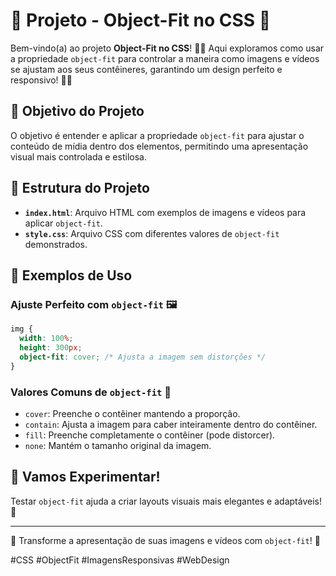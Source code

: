 # 🎉 Projeto - Object-Fit no CSS 🎉

Bem-vindo(a) ao projeto **Object-Fit no CSS**! 📸✨ Aqui exploramos como usar a propriedade `object-fit` para controlar a maneira como imagens e vídeos se ajustam aos seus contêineres, garantindo um design perfeito e responsivo! 🚀🎈

## 📌 Objetivo do Projeto

O objetivo é entender e aplicar a propriedade `object-fit` para ajustar o conteúdo de mídia dentro dos elementos, permitindo uma apresentação visual mais controlada e estilosa.

## 📂 Estrutura do Projeto

- **`index.html`**: Arquivo HTML com exemplos de imagens e vídeos para aplicar `object-fit`.
- **`style.css`**: Arquivo CSS com diferentes valores de `object-fit` demonstrados.

## 🚀 Exemplos de Uso

### Ajuste Perfeito com `object-fit` 🖼️

```css
img {
  width: 100%;
  height: 300px;
  object-fit: cover; /* Ajusta a imagem sem distorções */
}
```

### Valores Comuns de `object-fit` 🎨

- `cover`: Preenche o contêiner mantendo a proporção.
- `contain`: Ajusta a imagem para caber inteiramente dentro do contêiner.
- `fill`: Preenche completamente o contêiner (pode distorcer).
- `none`: Mantém o tamanho original da imagem.

## 🎈 Vamos Experimentar!

Testar `object-fit` ajuda a criar layouts visuais mais elegantes e adaptáveis! 🎊

---

💫 Transforme a apresentação de suas imagens e vídeos com `object-fit`! 🌈

#CSS #ObjectFit #ImagensResponsivas #WebDesign
